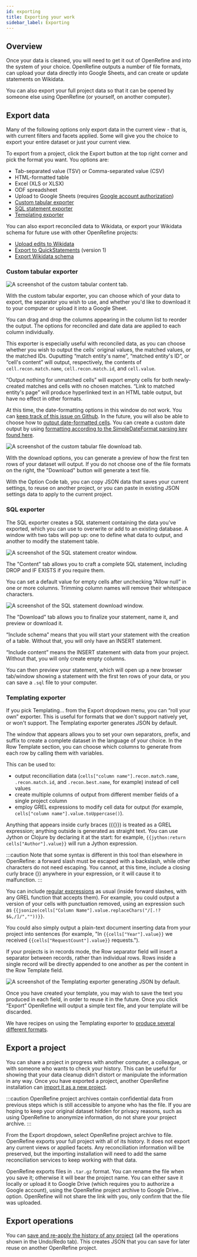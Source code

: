 ```yaml
---
id: exporting
title: Exporting your work
sidebar_label: Exporting
---
```


## Overview

Once your data is cleaned, you will need to get it out of OpenRefine and into the system of your choice. OpenRefine outputs a number of file formats, can upload your data directly into Google Sheets, and can create or update statements on Wikidata.

You can also export your full project data so that it can be opened by someone else using OpenRefine (or yourself, on another computer).

## Export data

Many of the following options only export data in the current view - that is, with current filters and facets applied. Some will give you the choice to export your entire dataset or just your current view.

To export from a project, click the Export button at the top right corner and pick the format you want. You options are:

*   Tab-separated value (TSV) or Comma-separated value (CSV)
*   HTML-formatted table
*   Excel (XLS or XLSX)
*   ODF spreadsheet
*   Upload to Google Sheets (requires [Google account authorization](starting#google-sheet-from-drive))
*   [Custom tabular exporter](#custom-tabular-exporter)
*   [SQL statement exporter](#sql-statement-exporter)
*   [Templating exporter](#templating-exporter)

You can also export reconciled data to Wikidata, or export your Wikidata schema for future use with other OpenRefine projects:

*   [Upload edits to Wikidata](wikidata#upload-edits-to-wikidata)
*   [Export to QuickStatements](wikidata#quickstatements-export) (version 1)
*   [Export Wikidata schema](wikidata#import-and-export-schema)

### Custom tabular exporter

![A screenshot of the custom tabular content tab.](/img/custom-tabular-exporter.png)

With the custom tabular exporter, you can choose which of your data to export, the separator you wish to use, and whether you'd like to download it to your computer or upload it into a Google Sheet. 

You can drag and drop the columns appearing in the column list to reorder the output. The options for reconciled and date data are applied to each column individually. 

This exporter is especially useful with reconciled data, as you can choose whether you wish to output the cells' original values, the matched values, or the matched IDs. Ouputting “match entity's name”, “matched entity's ID”, or “cell's content” will output, respectively, the contents of `cell.recon.match.name`, `cell.recon.match.id`, and `cell.value`. 

“Output nothing for unmatched cells” will export empty cells for both newly-created matches and cells with no chosen matches. “Link to matched entity's page” will produce hyperlinked text in an HTML table output, but have no effect in other formats.

At this time, the date-formatting options in this window do not work. You can [keep track of this issue on Github](https://github.com/OpenRefine/OpenRefine/issues/3368).
In the future, you will also be able to choose how to [output date-formatted cells](exploring#dates). You can create a custom date output by using [formatting according to the SimpleDateFormat parsing key found here](grelfunctions#todateo-b-monthfirst-s-format1-s-format2-).

![A screenshot of the custom tabular file download tab.](/img/custom-tabular-exporter2.png)

With the download options, you can generate a preview of how the first ten rows of your dataset will output. If you do not choose one of the file formats on the right, the "Download" button will generate a text file. 

With the <span class="menuItems">Option Code</span> tab, you can copy JSON data that saves your current settings, to reuse on another project, or you can paste in existing JSON settings data to apply to the current project. 

### SQL exporter

The SQL exporter creates a SQL statement containing the data you’ve exported, which you can use to overwrite or add to an existing database. A window with two tabs will pop up: one to define what data to output, and another to modify the statement table. 

![A screenshot of the SQL statement creator window.](/img/sql-exporter.png)

The "Content" tab allows you to craft a complete SQL statement, including DROP and IF EXISTS if you require them.

You can set a default value for empty cells after unchecking “Allow null” in one or more columns. Trimming column names will remove their whitespace characters. 

![A screenshot of the SQL statement download window.](/img/sql-exporter2.png)

The "Download" tab allows you to finalize your statement, name it, and preview or download it.

“Include schema” means that you will start your statement with the creation of a table. Without that, you will only have an INSERT statement. 

“Include content” means the INSERT statement with data from your project. Without that, you will only create empty columns. 

You can then preview your statement, which will open up a new browser tab/window showing a statement with the first ten rows of your data, or you can save a `.sql` file to your computer. 

### Templating exporter

If you pick <span class="menuItems">Templating…</span> from the <span class="menuItems">Export</span> dropdown menu, you can “roll your own” exporter. This is useful for formats that we don't support natively yet, or won't support. The Templating exporter generates JSON by default. 

The window that appears allows you to set your own separators, prefix, and suffix to create a complete dataset in the language of your choice. In the <span class="menuItems">Row Template</span> section, you can choose which columns to generate from each row by calling them with variables. 

This can be used to:
* output reconciliation data (`cells["column name"].recon.match.name`, `.recon.match.id`, and `.recon.best.name`, for example) instead of cell values
* create multiple columns of output from different member fields of a single project column
* employ GREL expressions to modify cell data for output (for example, `cells["column name"].value.toUppercase()`). 

Anything that appears inside curly braces ({{}}) is treated as a GREL expression; anything outside is generated as straight text. You can use Jython or Clojure by declaring it at the start: for example, `{{jython:return cells["Author"].value}}` will run a Jython expression.

:::caution
Note that some syntax is different in this tool than elsewhere in OpenRefine: a forward slash must be escaped with a backslash, while other characters do not need escaping. You cannot, at this time, include a closing curly brace (}) anywhere in your expression, or it will cause it to malfunction.
:::

You can include [regular expressions](expressions#regular-expressions) as usual (inside forward slashes, with any GREL function that accepts them). For example, you could output a version of your cells with punctuation removed, using an expression such as `{{jsonize(cells["Column Name"].value.replaceChars("/[.!?$&,/]/",""))}}`.  

You could also simply output a plain-text document inserting data from your project into sentences (for example, "In `{{cells["Year"].value}}` we received `{{cells["RequestCount"].value}}` requests.").

If your projects is in records mode, the <span class="menuItems">Row separator</span> field will insert a separator between records, rather than individual rows. Rows inside a single record will be directly appended to one another as per the content in the <span class="menuItems">Row Template</span> field. 

![A screenshot of the Templating exporter generating JSON by default.](/img/templating-exporter.png)

Once you have created your template, you may wish to save the text you produced in each field, in order to reuse it in the future. Once you click “Export” OpenRefine will output a simple text file, and your template will be discarded.

We have recipes on using the Templating exporter to [produce several different formats](https://github.com/OpenRefine/OpenRefine/wiki/Recipes#12-templating-exporter).

## Export a project

You can share a project in progress with another computer, a colleague, or with someone who wants to check your history. This can be useful for showing that your data cleanup didn’t distort or manipulate the information in any way. Once you have exported a project, another OpenRefine installation can [import it as a new project](starting#import-a-project). 

:::caution
OpenRefine project archives contain confidential data from previous steps which is still accessible to anyone who has the file. If you are hoping to keep your original dataset hidden for privacy reasons, such as using OpenRefine to anonymize information, do not share your project archive.
:::

From the <span class="menuItems">Export</span> dropdown, select <span class="menuItems">OpenRefine project archive to file</span>. OpenRefine exports your full project with all of its history. It does not export any current views or applied facets. Any reconciliation information will be preserved, but the importing installation will need to add the same reconciliation services to keep working with that data. 

OpenRefine exports files in `.tar.gz` format. You can rename the file when you save it; otherwise it will bear the project name. You can either save it locally or upload it to Google Drive (which requires you to authorize a Google account), using the <span class="menuItems">OpenRefine project archive to Google Drive...</span> option. OpenRefine will not share the link with you, only confirm that the file was uploaded.

## Export operations

You can [save and re-apply the history of any project](running#reusing-operations) (all the operations shown in the Undo/Redo tab). This creates JSON that you can save for later reuse on another OpenRefine project.